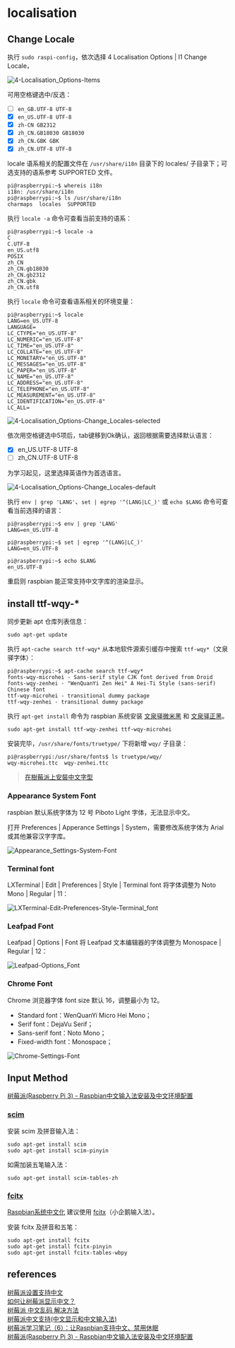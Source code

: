 # localisation

## Change Locale

执行 `sudo raspi-config`，依次选择 4 Localisation Options | I1 Change Locale，

![4-Localisation_Options-Items](./4-Localisation_Options-Items.png)

可用空格键选中/反选：

- [ ] `en_GB.UTF-8 UTF-8`  
- [x] `en_US.UTF-8 UTF-8`  
- [x] `zh-CN GB2312`  
- [x] `zh_CN.GB18030 GB18030`  
- [x] `zh_CN.GBK GBK`  
- [x] `zh_CN.UTF-8 UTF-8`  

locale 语系相关的配置文件在 `/usr/share/i18n` 目录下的 locales/ 子目录下；可选支持的语系参考 SUPPORTED 文件。

```Shell
pi@raspberrypi:~$ whereis i18n
i18n: /usr/share/i18n
pi@raspberrypi:~$ ls /usr/share/i18n
charmaps  locales  SUPPORTED
```

执行 `locale -a` 命令可查看当前支持的语系：

```Shell
pi@raspberrypi:~$ locale -a
C
C.UTF-8
en_US.utf8
POSIX
zh_CN
zh_CN.gb18030
zh_CN.gb2312
zh_CN.gbk
zh_CN.utf8
```

执行 `locale` 命令可查看语系相关的环境变量：

```Shell
pi@raspberrypi:~$ locale
LANG=en_US.UTF-8
LANGUAGE=
LC_CTYPE="en_US.UTF-8"
LC_NUMERIC="en_US.UTF-8"
LC_TIME="en_US.UTF-8"
LC_COLLATE="en_US.UTF-8"
LC_MONETARY="en_US.UTF-8"
LC_MESSAGES="en_US.UTF-8"
LC_PAPER="en_US.UTF-8"
LC_NAME="en_US.UTF-8"
LC_ADDRESS="en_US.UTF-8"
LC_TELEPHONE="en_US.UTF-8"
LC_MEASUREMENT="en_US.UTF-8"
LC_IDENTIFICATION="en_US.UTF-8"
LC_ALL=
```

![4-Localisation_Options-Change_Locales-selected](./4-Localisation_Options-Change_Locales-selected.png)

依次用空格键选中5项后，tab键移到Ok确认，返回根据需要选择默认语言：

- [x] en_US.UTF-8 UTF-8  
- [ ] zh_CN.UTF-8 UTF-8  

为学习起见，这里选择英语作为首选语言。

![4-Localisation_Options-Change_Locales-default](./4-Localisation_Options-Change_Locales-default.png)

执行 `env | grep 'LANG'`、`set | egrep '^(LANG|LC_)'` 或  `echo $LANG` 命令可查看当前选择的语言：

```Shell
pi@raspberrypi:~$ env | grep 'LANG'
LANG=en_US.UTF-8

pi@raspberrypi:~$ set | egrep '^(LANG|LC_)'
LANG=en_US.UTF-8

pi@raspberrypi:~$ echo $LANG
en_US.UTF-8
```

重启则 raspbian 能正常支持中文字库的渲染显示。

## install ttf-wqy-*

同步更新 apt 仓库列表信息：

```Shell
sudo apt-get update 
```

执行 `apt-cache search ttf-wqy*` 从本地软件源索引缓存中搜索 `ttf-wqy*`（文泉驿字体）：

```Shell
pi@raspberrypi:~$ apt-cache search ttf-wqy*
fonts-wqy-microhei - Sans-serif style CJK font derived from Droid
fonts-wqy-zenhei - "WenQuanYi Zen Hei" A Hei-Ti Style (sans-serif) Chinese font
ttf-wqy-microhei - transitional dummy package
ttf-wqy-zenhei - transitional dummy package
```

执行 `apt-get install` 命令为 raspbian 系统安装 [文泉驿微米黑](http://wenq.org/wqy2/index.cgi?MicroHei) 和 [文泉驿正黑](http://wenq.org/wqy2/index.cgi?ZenHei)。

```Shell
sudo apt-get install ttf-wqy-zenhei ttf-wqy-microhei
```

安装完毕，`/usr/share/fonts/truetype/` 下将新增 `wqy/` 子目录：

```Shell
pi@raspberrypi:/usr/share/fonts$ ls truetype/wqy/
wqy-microhei.ttc  wqy-zenhei.ttc
```

> [在樹莓派上安裝中文字型](http://studyraspberrypi.blogspot.com/2015/12/install-chinese-fonts.html)  

### Appearance System Font

raspbian 默认系统字体为 12 号 Piboto Light 字体，无法显示中文。

打开 Preferences | Apperance Settings | System，需要修改系统字体为 Arial 或其他兼容汉字字库。

![Appearance_Settings-System-Font](Appearance_Settings-System-Font.png)

### Terminal font

LXTerminal | Edit | Preferences | Style | Terminal font 将字体调整为 Noto Mono | Regular | 11：

![LXTerminal-Edit-Preferences-Style-Terminal_font](LXTerminal-Edit-Preferences-Style-Terminal_font.png)

### Leafpad Font

Leafpad | Options | Font 将 Leafpad 文本编辑器的字体调整为 Monospace | Regular | 12：

![Leafpad-Options_Font](Leafpad-Options_Font.png)

### Chrome Font

Chrome 浏览器字体 font size 默认 16，调整最小为 12。

- Standard font：WenQuanYi Micro Hei Mono；  
- Serif font：DejaVu Serif；  
- Sans-serif font：Noto Mono；  
- Fixed-width font：Monospace；  

![Chrome-Settings-Font](Chrome-Settings-Font.png)

## Input Method

[树莓派(Raspberry Pi 3) - Raspbian中文输入法安装及中文环境配置](http://blog.csdn.net/u012313335/article/details/53519302)  

### [scim](https://en.wikipedia.org/wiki/Smart_Common_Input_Method)

安装 scim 及拼音输入法：

```Shell
sudo apt-get install scim
sudo apt-get install scim-pinyin
```

如需加装五笔输入法：

```Shell
sudo apt-get install scim-tables-zh
```

### [fcitx](https://fcitx-im.org/wiki/Fcitx)

[Raspbian系统中文化](http://www.guokr.com/post/520901/) 建议使用 [fcitx](https://en.wikipedia.org/wiki/Fcitx)（小企鹅输入法）。

安装 fcitx 及拼音和五笔：

```Shell
sudo apt-get install fcitx
sudo apt-get install fcitx-pinyin
sudo apt-get install fcitx-tables-wbpy
```

## references

[树莓派设置支持中文](http://www.jianshu.com/p/00fc5725d3fc)  
[如何让树莓派显示中文？](http://shumeipai.nxez.com/2016/03/13/how-to-make-raspberry-pi-display-chinese.html)  
[树莓派 中文乱码 解决方法](http://blog.csdn.net/y511374875/article/details/73548195)  
[树莓派中文支持(中文显示和中文输入法)](http://blog.csdn.net/rocklee/article/details/50083031)  
[树莓派学习笔记（6）：让Raspbian支持中文、禁用休眠](http://www.cnblogs.com/xiaowuyi/p/4063323.html)  
[树莓派(Raspberry Pi 3) - Raspbian中文输入法安装及中文环境配置](http://blog.csdn.net/u012313335/article/details/53519302)  
